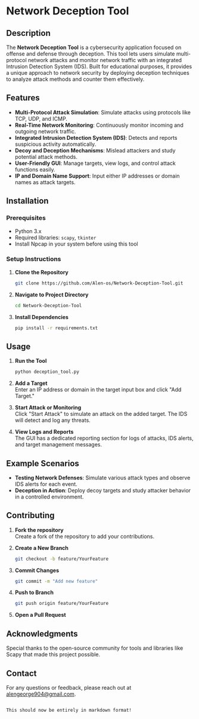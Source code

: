 
# Network Deception Tool

## Description
The **Network Deception Tool** is a cybersecurity application focused on offense and defense through deception. This tool lets users simulate multi-protocol network attacks and monitor network traffic with an integrated Intrusion Detection System (IDS). Built for educational purposes, it provides a unique approach to network security by deploying deception techniques to analyze attack methods and counter them effectively.

## Features
- **Multi-Protocol Attack Simulation**: Simulate attacks using protocols like TCP, UDP, and ICMP.
- **Real-Time Network Monitoring**: Continuously monitor incoming and outgoing network traffic.
- **Integrated Intrusion Detection System (IDS)**: Detects and reports suspicious activity automatically.
- **Decoy and Deception Mechanisms**: Mislead attackers and study potential attack methods.
- **User-Friendly GUI**: Manage targets, view logs, and control attack functions easily.
- **IP and Domain Name Support**: Input either IP addresses or domain names as attack targets.

## Installation

### Prerequisites
- Python 3.x
- Required libraries: `scapy`, `tkinter`
- Install Npcap in your system before using this tool

### Setup Instructions
1. **Clone the Repository**  
   ```bash
   git clone https://github.com/Alen-os/Network-Deception-Tool.git
   ```
2. **Navigate to Project Directory**  
   ```bash
   cd Network-Deception-Tool
   ```
3. **Install Dependencies**  
   ```bash
   pip install -r requirements.txt
   ```

## Usage

1. **Run the Tool**  
   ```bash
   python deception_tool.py
   ```

2. **Add a Target**  
   Enter an IP address or domain in the target input box and click "Add Target."

3. **Start Attack or Monitoring**  
   Click "Start Attack" to simulate an attack on the added target. The IDS will detect and log any threats.

4. **View Logs and Reports**  
   The GUI has a dedicated reporting section for logs of attacks, IDS alerts, and target management messages.

## Example Scenarios

- **Testing Network Defenses**: Simulate various attack types and observe IDS alerts for each event.
- **Deception in Action**: Deploy decoy targets and study attacker behavior in a controlled environment.

## Contributing
1. **Fork the repository**  
   Create a fork of the repository to add your contributions.

2. **Create a New Branch**  
   ```bash
   git checkout -b feature/YourFeature
   ```

3. **Commit Changes**  
   ```bash
   git commit -m "Add new feature"
   ```

4. **Push to Branch**  
   ```bash
   git push origin feature/YourFeature
   ```

5. **Open a Pull Request**

## Acknowledgments
Special thanks to the open-source community for tools and libraries like Scapy that made this project possible.

## Contact
For any questions or feedback, please reach out at alengeorge904@gmail.com.
```

This should now be entirely in markdown format!